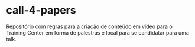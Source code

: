 # call-4-papers
Repositório com regras para a criação de conteúdo em vídeo para o Training Center em forma de palestras e local para se candidatar para uma talk.
